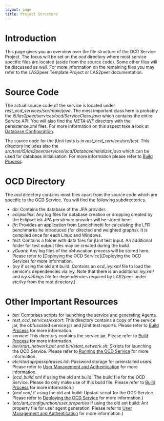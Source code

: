 ```yaml
---
layout: page
title: Project Structure
---
```


# Introduction
This page gives you an overview over the file structure of the OCD Service Project. The focus will be set on the _ocd_ directory where most service specific files are located (aside from the source code). Some other files will be discussed as well. For more information on the remaining files you may refer to the LAS2peer Template Project or LAS2peer documentation.

# Source Code
The actual source code of the service is located under _rest\_ocd\_services/src/main/java_. The most important class here is probably the _i5/las2peer/services/ocd/ServiceClass.java_ which contains the entire Service API. You will also find the _META-INF_ directory with the persistence.xml files. For more information on this aspect take a look at [Database Configuration](/REST-OCD-Services/pages/wiki/database-configuration).

The source code for the jUnit tests is in _rest\_ocd\_services/src/test_. This directory includes also the _src/test/i5/las2peer/services/ocd/DatabaseInitializer.java_ which can be used for database initialisation. For more information please refer to [Build Process](/REST-OCD-Services/pages/wiki/build-process).

# OCD Directory
The _ocd_ directory contains most files apart from the source code which are specific to the OCD Service. You will find the following subdirectories.

+ _db_: Contains the database of the JPA provider.
+ _eclipselink_: Any log files for database creation or dropping created by the EclipseLink JPA persitence provider will be stored here.
+ _lfr_: Provides an application from Lancichinetti for calculating the LFR benchmarks he introduced (for directed and weighted graphs). It is compiled once for each Linux and Windows.
+ _test_: Contains a folder with data files for jUnit test input. An additional folder for test output files may be created during the build.
+ _yGuard_: Any log files of the obfuscation process will be stored here. Please refer to [Deploying the OCD Service](Deploying the OCD Service) for more information.
+ (_ivy_ if using the old ant build: Contains an _ocd_ivy.xml_ file to load the service's dependencies via Ivy. Note that there is an additional _ivy.xml_ and _ivy.settings_ file for dependencies required by LAS2peer under _etc/ivy_ from the root directory.)

# Other Important Resources
+ _bin_: Comprises scripts for launching the service and generating Agents.
+ _rest\_ocd\_services/export_: This directory contains a copy of the service jar, the obfuscated service jar and jUnit test reports. Please refer to [Build Process](/REST-OCD-Services/pages/wiki/build-process) for more information.
+ _service_: This directory contains the service jar. Please refer to [Build Process](/REST-OCD-Services/pages/wiki/build-process) for more information.
+ _bin/start_network.bat_ and _bin/start_network.sh_: Skripts for launching the OCD Service. Please refer to [Running the OCD Service](/REST-OCD-Services/pages/wiki/running) for more information.
+ _etc/startup/passphrases.txt_: Password storage for preinstalled users. Please refer to [User Management and Authentication](/REST-OCD-Services/pages/wiki/user-management-and-authentication) for more information.
+ (_ocd_build.xml_ if using the old ant build: The build file for the OCD Service. Please do only make use of this build file. Please refer to [Build Process](/REST-OCD-Services/pages/wiki/build-process) for more information.)
+ (_ocd.conf_ if using the old ant build: Upstart script for the OCD Service. Please refer to [Deploying the OCD Service](/REST-OCD-Services/pages/wiki/service-deployment) for more information.)
+ (_etc/ant_configuration/user.properties_ if using the old ant build: Ant property file for user agent generation. Please refer to [User Management and Authentication](/REST-OCD-Services/pages/wiki/user-management-and-authentication) for more information.)